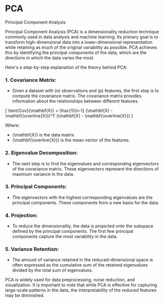 # PCA
Principal Component Analysis

Principal Component Analysis (PCA) is a dimensionality reduction technique commonly used in data analysis and machine learning. Its primary goal is to transform high-dimensional data into a lower-dimensional representation while retaining as much of the original variability as possible. PCA achieves this by identifying the principal components of the data, which are the directions in which the data varies the most.

Here's a step-by-step explanation of the theory behind PCA:

### 1. **Covariance Matrix:**
   - Given a dataset with \(n\) observations and \(p\) features, the first step is to compute the covariance matrix. The covariance matrix provides information about the relationships between different features.

   \[ \text{Cov}(\mathbf{X}) = \frac{1}{n-1} (\mathbf{X} - \mathbf{\overline{X}})^T (\mathbf{X} - \mathbf{\overline{X}}) \]

   Where:
   - \(\mathbf{X}\) is the data matrix.
   - \(\mathbf{\overline{X}}\) is the mean vector of the features.

### 2. **Eigenvalue Decomposition:**
   - The next step is to find the eigenvalues and corresponding eigenvectors of the covariance matrix. These eigenvectors represent the directions of maximum variance in the data.


### 3. **Principal Components:**
   - The eigenvectors with the highest corresponding eigenvalues are the principal components. These components form a new basis for the data.

### 4. **Projection:**
   - To reduce the dimensionality, the data is projected onto the subspace defined by the principal components. The first few principal components capture the most variability in the data.


### 5. **Variance Retention:**
   - The amount of variance retained in the reduced-dimensional space is often expressed as the cumulative sum of the retained eigenvalues divided by the total sum of eigenvalues.

  

PCA is widely used for data preprocessing, noise reduction, and visualization. It is important to note that while PCA is effective for capturing large-scale patterns in the data, the interpretability of the reduced features may be diminished.
